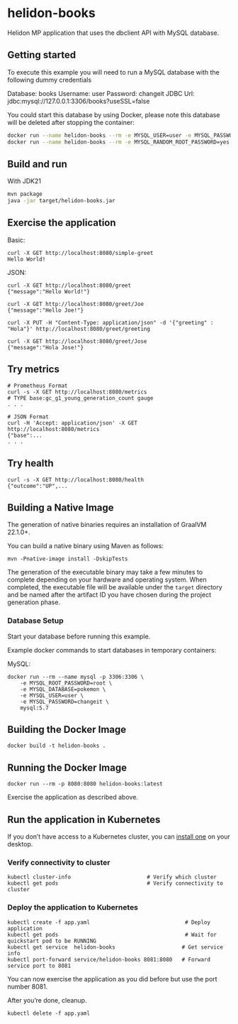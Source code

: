 # helidon-books

Helidon MP application that uses the dbclient API with MySQL database.

## Getting started

To execute this example you will need to run a MySQL database with the following dummy credentials

Database: books
Username: user
Password: changeit
JDBC Url: jdbc:mysql://127.0.0.1:3306/books?useSSL=false

You could start this database by using Docker, please note this database will be deleted after stopping the container:

```bash
docker run --name helidon-books --rm -e MYSQL_USER=user -e MYSQL_PASSWORD=changeit -e MYSQL_DATABASE=books -p 3306:3306 -d mysql:8.3
docker run --name helidon-books --rm -e MYSQL_RANDOM_ROOT_PASSWORD=yes -e MYSQL_USER=user -e MYSQL_PASSWORD=changeit -e MYSQL_DATABASE=books -p 3306:3306 mysql:8.3
```

## Build and run


With JDK21
```bash
mvn package
java -jar target/helidon-books.jar
```

## Exercise the application

Basic:
```
curl -X GET http://localhost:8080/simple-greet
Hello World!
```


JSON:
```
curl -X GET http://localhost:8080/greet
{"message":"Hello World!"}

curl -X GET http://localhost:8080/greet/Joe
{"message":"Hello Joe!"}

curl -X PUT -H "Content-Type: application/json" -d '{"greeting" : "Hola"}' http://localhost:8080/greet/greeting

curl -X GET http://localhost:8080/greet/Jose
{"message":"Hola Jose!"}
```



## Try metrics

```
# Prometheus Format
curl -s -X GET http://localhost:8080/metrics
# TYPE base:gc_g1_young_generation_count gauge
. . .

# JSON Format
curl -H 'Accept: application/json' -X GET http://localhost:8080/metrics
{"base":...
. . .
```



## Try health

```
curl -s -X GET http://localhost:8080/health
{"outcome":"UP",...

```


## Building a Native Image

The generation of native binaries requires an installation of GraalVM 22.1.0+.

You can build a native binary using Maven as follows:

```
mvn -Pnative-image install -DskipTests
```

The generation of the executable binary may take a few minutes to complete depending on
your hardware and operating system. When completed, the executable file will be available
under the `target` directory and be named after the artifact ID you have chosen during the
project generation phase.



### Database Setup

Start your database before running this example.

Example docker commands to start databases in temporary containers:

MySQL:
```
docker run --rm --name mysql -p 3306:3306 \
    -e MYSQL_ROOT_PASSWORD=root \
    -e MYSQL_DATABASE=pokemon \
    -e MYSQL_USER=user \
    -e MYSQL_PASSWORD=changeit \
    mysql:5.7
```



## Building the Docker Image

```
docker build -t helidon-books .
```

## Running the Docker Image

```
docker run --rm -p 8080:8080 helidon-books:latest
```

Exercise the application as described above.
                                

## Run the application in Kubernetes

If you don’t have access to a Kubernetes cluster, you can [install one](https://helidon.io/docs/latest/#/about/kubernetes) on your desktop.

### Verify connectivity to cluster

```
kubectl cluster-info                        # Verify which cluster
kubectl get pods                            # Verify connectivity to cluster
```

### Deploy the application to Kubernetes

```
kubectl create -f app.yaml                              # Deploy application
kubectl get pods                                        # Wait for quickstart pod to be RUNNING
kubectl get service  helidon-books                     # Get service info
kubectl port-forward service/helidon-books 8081:8080   # Forward service port to 8081
```

You can now exercise the application as you did before but use the port number 8081.

After you’re done, cleanup.

```
kubectl delete -f app.yaml
```

